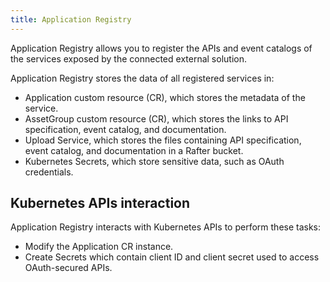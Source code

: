 ```yaml
---
title: Application Registry
---
```


Application Registry allows you to register the APIs and event catalogs of the services exposed by the connected external solution.

Application Registry stores the data of all registered services in:

- Application custom resource (CR), which stores the metadata of the service.
- AssetGroup custom resource (CR), which stores the links to API specification, event catalog, and documentation.
- Upload Service, which stores the files containing API specification, event catalog, and documentation in a Rafter bucket.
- Kubernetes Secrets, which store sensitive data, such as OAuth credentials.

## Kubernetes APIs interaction

Application Registry interacts with Kubernetes APIs to perform these tasks:

- Modify the Application CR instance.
- Create Secrets which contain client ID and client secret used to access OAuth-secured APIs.